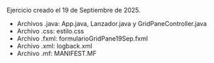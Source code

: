 Ejercicio creado el 19 de Septiembre de 2025. 
- Archivos .java: App.java, Lanzador.java y GridPaneController.java
- Archivo .css: estilo.css
- Archivo .fxml: formularioGridPane19Sep.fxml
- Archivo .xml: logback.xml
- Archivo .mf: MANIFEST.MF
